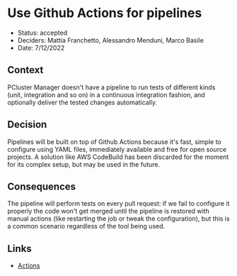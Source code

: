 # Use Github Actions for pipelines

- Status: accepted
- Deciders: Mattia Franchetto, Alessandro Menduni, Marco Basile
- Date: 7/12/2022

## Context
PCluster Manager doesn't have a pipeline to run tests of different kinds (unit, integration and so on) in a continuous integration fashion, and optionally deliver the tested changes automatically.

## Decision
Pipelines will be built on top of Github Actions because it's fast, simple to configure using YAML files, immediately available and free for open source projects.
A solution like AWS CodeBuild has been discarded for the moment for its complex setup, but may be used in the future.

## Consequences
The pipeline will perform tests on every pull request: if we fail to configure it properly the code won't get merged until the pipeline is restored with manual actions (like restarting the job or tweak the configuration), but this is a common scenario regardless of the tool being used.

## Links
- [Actions](https://docs.github.com/en/actions)

